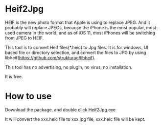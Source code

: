 # Heif2Jpg
HEIF is the new photo format that Apple is using to replace JPEG. And it probably will replace JPEGs, because the iPhone is the most popular, most-used camera in the world, and as of iOS 11, most iPhones will be switching from JPEG to HEIF.

This tool is to convert Heif files(*.heic) to Jpg files.  It is for windows, UI based file or directory selection, and convert the files to JPG by using libheif(https://github.com/strukturag/libheif).

This tool has no advertising, no plugin, no virus, no installation. 

It is free.

# How to use
Download the package, and double click Heif2Jpg.exe

It will convert the xxx.heic file to xxx.jpg file, xxx.heic file will be kept.

